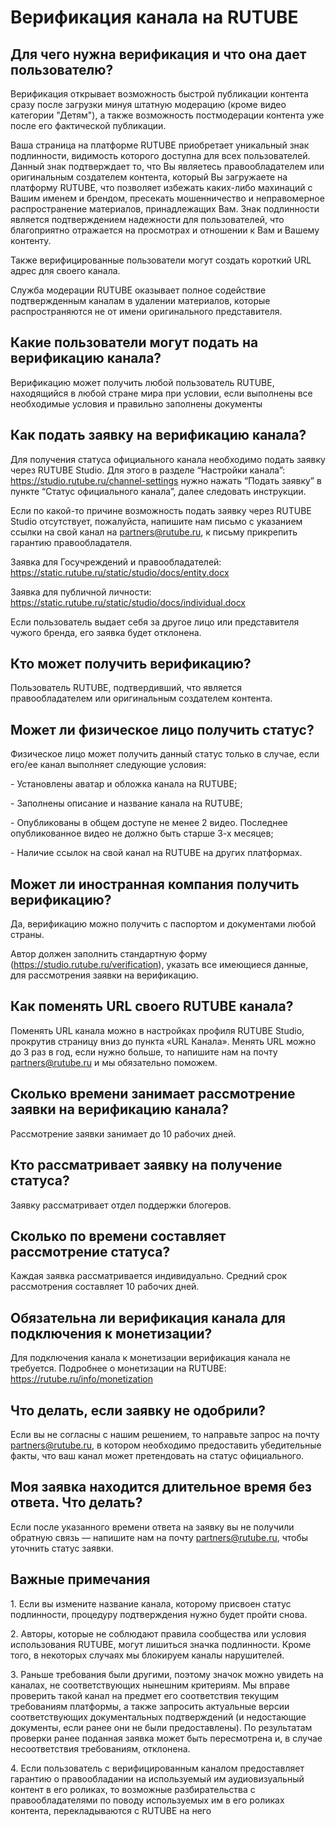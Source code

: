 # Верификация канала на RUTUBE

## Для чего нужна верификация и что она дает пользователю?

Верификация открывает возможность быстрой публикации контента сразу после
загрузки минуя штатную модерацию (кроме видео категории "Детям"), а также
возможность постмодерации контента уже после его фактической публикации.

Ваша страница на платформе RUTUBE приобретает уникальный знак подлинности,
видимость которого доступна для всех пользователей. Данный знак подтверждает
то, что Вы являетесь правообладателем или оригинальным создателем контента,
который Вы загружаете на платформу RUTUBE, что позволяет избежать каких-либо
махинаций с Вашим именем и брендом, пресекать мошенничество и неправомерное
распространение материалов, принадлежащих Вам. Знак подлинности является
подтверждением надежности для пользователей, что благоприятно отражается на
просмотрах и отношении к Вам и Вашему контенту.

Также верифицированные пользователи могут создать короткий URL адрес для
своего канала.

Служба модерации RUTUBE оказывает полное содействие подтвержденным каналам в
удалении материалов, которые распространяются не от имени оригинального
представителя.

## Какие пользователи могут подать на верификацию канала?

Верификацию может получить любой пользователь RUTUBE, находящийся в любой
стране мира при условии, если выполнены все необходимые условия и правильно
заполнены документы

## Как подать заявку на верификацию канала?

Для получения статуса официального канала необходимо подать заявку через
RUTUBE Studio. Для этого в разделе “Настройки канала”:
https://studio.rutube.ru/channel-settings нужно нажать “Подать заявку” в
пункте “Статус официального канала”, далее следовать инструкции.

Если по какой-то причине возможность подать заявку через RUTUBE Studio
отсутствует, пожалуйста, напишите нам письмо с указанием ссылки на свой канал
на partners@rutube.ru, к письму прикрепить гарантию правообладателя.



Заявка для Госучреждений и правообладателей:
<https://static.rutube.ru/static/studio/docs/entity.docx>

Заявка для публичной личности:
<https://static.rutube.ru/static/studio/docs/individual.docx>

Если пользователь выдает себя за другое лицо или представителя чужого бренда,
его заявка будет отклонена.

## Кто может получить верификацию?

Пользователь RUTUBE, подтвердивший, что является правообладателем или
оригинальным создателем контента.

## Может ли физическое лицо получить статус?

Физическое лицо может получить данный статус только в случае, если его/ее
канал выполняет следующие условия:

\- Установлены аватар и обложка канала на RUTUBE;

\- Заполнены описание и название канала на RUTUBE;

\- Опубликованы в общем доступе не менее 2 видео. Последнее опубликованное
видео не должно быть старше 3-х месяцев;

\- Наличие ссылок на свой канал на RUTUBE на других платформах.

## Может ли иностранная компания получить верификацию?

Да, верификацию можно получить с паспортом и документами любой страны.

Автор должен заполнить стандартную форму
(<https://studio.rutube.ru/verification>), указать все имеющиеся данные, для
рассмотрения заявки на верификацию.

## Как поменять URL своего RUTUBE канала?

Поменять URL канала можно в настройках профиля RUTUBE Studio, прокрутив
страницу вниз до пункта «URL Канала». Менять URL можно до 3 раз в год, если
нужно больше, то напишите нам на почту partners@rutube.ru и мы обязательно
поможем.

## Сколько времени занимает рассмотрение заявки на верификацию канала?

Рассмотрение заявки занимает до 10 рабочих дней.

## Кто рассматривает заявку на получение статуса?

Заявку рассматривает отдел поддержки блогеров.

## Сколько по времени составляет рассмотрение статуса?

Каждая заявка рассматривается индивидуально. Средний срок рассмотрения
составляет 10 рабочих дней.

## Обязательна ли верификация канала для подключения к монетизации?

Для подключения канала к монетизации верификация канала не требуется.
Подробнее о монетизации на RUTUBE: <https://rutube.ru/info/monetization>

## Что делать, если заявку не одобрили?

Если вы не согласны с нашим решением, то направьте запрос на почту
partners@rutube.ru, в котором необходимо предоставить убедительные факты, что
ваш канал может претендовать на статус официального.

## Моя заявка находится длительное время без ответа. Что делать?

Если после указанного времени ответа на заявку вы не получили обратную связь —
напишите нам на почту partners@rutube.ru, чтобы уточнить статус заявки.

## Важные примечания

1\. Если вы измените название канала, которому присвоен статус подлинности,
процедуру подтверждения нужно будет пройти снова.

2\. Авторы, которые не соблюдают правила сообщества или условия использования
RUTUBE, могут лишиться значка подлинности. Кроме того, в некоторых случаях мы
блокируем каналы нарушителей.

3\. Раньше требования были другими, поэтому значок можно увидеть на каналах,
не соответствующих нынешним критериям. Мы вправе проверить такой канал на
предмет его соответствия текущим требованиям платформы, а также запросить
актуальные версии соответствующих документальных подтверждений (и недостающие
документы, если ранее они не были предоставлены). По результатам проверки
ранее поданная заявка может быть пересмотрена и, в случае несоответствия
требованиям, отклонена.

4\. Если пользователь с верифицированным каналом предоставляет гарантию о
правообладании на используемый им аудиовизуальный контент в его роликах, то
возможные разбирательства с правообладателями по поводу используемых им в его
роликах контента, перекладываются с RUTUBE на него